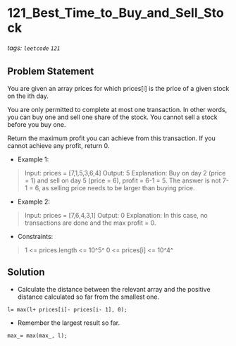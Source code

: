 # 121_Best_Time_to_Buy_and_Sell_Stock
###### tags: `leetcode` `121`
## Problem Statement
You are given an array prices for which prices[i] is the price of a given stock on the ith day.

You are only permitted to complete at most one transaction. In other words, you can buy one and sell one share of the stock. You cannot sell a stock before you buy one.

Return the maximum profit you can achieve from this transaction. If you cannot achieve any profit, return 0.

- Example 1:

> Input: prices = [7,1,5,3,6,4]
> Output: 5
> Explanation: Buy on day 2 (price = 1) and sell on day 5 (price = 6), profit = 6-1 = 5.
> The answer is not 7-1 = 6, as selling price needs to be larger than buying price.
- Example 2:

> Input: prices = [7,6,4,3,1]
> Output: 0
> Explanation: In this case, no transactions are done and the max profit = 0.
 
- Constraints:

> 1 <= prices.length <= 10^5^
> 0 <= prices[i] <= 10^4^

## Solution
- Calculate the distance between the relevant array and the positive distance calculated so far from the smallest one.
```cpp=
l= max(l+ prices[i]- prices[i- 1], 0);
```
- Remember the largest result so far.
```cpp=
max_= max(max_, l);
```